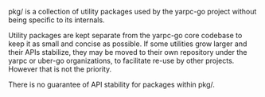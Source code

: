 pkg/ is a collection of utility packages used by the yarpc-go project without being specific to its internals.

Utility packages are kept separate from the yarpc-go core codebase to keep it as small and concise as possible. If some utilities grow larger and their APIs stabilize, they may be moved to their own repository under the yarpc or uber-go organizations, to facilitate re-use by other projects. However that is not the priority.

There is no guarantee of API stability for packages within pkg/.
